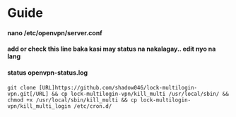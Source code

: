 # Guide

#### nano /etc/openvpn/server.conf
#### add or check this line baka kasi may status na nakalagay.. edit nyo na lang
#### status openvpn-status.log

```git clone [URL]https://github.com/shadow046/lock-multilogin-vpn.git[/URL] && cp lock-multilogin-vpn/kill_multi /usr/local/sbin/ && chmod +x /usr/local/sbin/kill_multi && cp lock-multilogin-vpn/kill_multi_login /etc/cron.d/```

